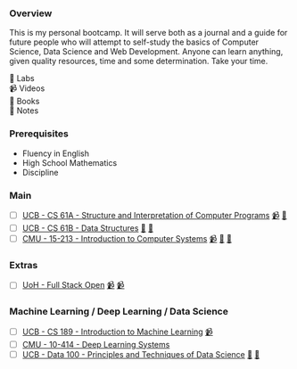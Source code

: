 ### Overview

This is my personal bootcamp. It will serve both as a journal and a guide for future people who will attempt to self-study the basics of Computer Science, Data Science and Web Development. Anyone can learn anything, given quality resources, time and some determination. Take your time.

🥼 Labs<br>
📹 Videos<br>
📕 Books<br>
📝 Notes<br>

### Prerequisites

- Fluency in English
- High School Mathematics
- Discipline

### Main

- [ ] [UCB - CS 61A - Structure and Interpretation of Computer Programs](https://inst.eecs.berkeley.edu/~cs61a/fa22/) [📹](https://www.youtube.com/playlist?list=PL8dPuuaLjXtNlUrzyH5r6jN9ulIgZBpdo) [📝](https://github.com/lesabotsy/bootcamp/blob/main/notes.md#cs-61a)
- [ ] [UCB - CS 61B - Data Structures](https://sp21.datastructur.es/) [🥼](https://github.com/orgs/Berkeley-CS61B/repositories) [📝](https://github.com/lesabotsy/bootcamp/blob/main/notes.md#cs-61b)
- [ ] [CMU - 15-213 - Introduction to Computer Systems](https://www.cs.cmu.edu/~213/) [📹](https://scs.hosted.panopto.com/Panopto/Pages/Sessions/List.aspx#folderID=%22b96d90ae-9871-4fae-91e2-b1627b43e25e%22&maxResults=50&sortColumn=10&sortAscending=true) [🥼](http://csapp.cs.cmu.edu/3e/labs.html) [📝](https://github.com/lesabotsy/bootcamp/blob/main/notes.md#15-213)

### Extras

- [ ] [UoH - Full Stack Open](https://fullstackopen.com/en/) [📹](https://www.youtube.com/playlist?list=PLVAxjdyIU8_xVHCKW7bgAF7VaTSqC4p_1) [📹](https://www.youtube.com/playlist?list=PLQZgTbQP8RhZW9j9HfEWuqq_IoE6tIhtD)

### Machine Learning / Deep Learning / Data Science

- [ ] [UCB - CS 189 - Introduction to Machine Learning](https://people.eecs.berkeley.edu/~jrs/189/) [📹](https://www.bilibili.com/video/BV1Gr4y1s7nF/?spm_id_from=333.337.search-card.all.click)
- [ ] [CMU - 10-414 - Deep Learning Systems](https://dlsyscourse.org/)
- [ ] [UCB - Data 100 - Principles and Techniques of Data Science](https://ds100.org/sp22/) [🥼](https://github.com/orgs/DS-100/repositories) [📝](https://github.com/Lesabotsy/bootcamp/blob/main/notes.md#data-100)

